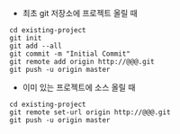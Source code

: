 * 최초 git 저장소에 프로젝트 올릴 때
~~~
cd existing-project
git init
git add --all
git commit -m "Initial Commit"
git remote add origin http://@@@.git
git push -u origin master
~~~

* 이미 있는 프로젝트에 소스 올릴 때
~~~
cd existing-project
git remote set-url origin http://@@@.git
git push -u origin master
~~~
